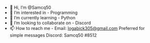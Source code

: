 - 👋 Hi, I’m @Samcq50
- 👀 I’m interested in - Programming
- 🌱 I’m currently learning - Python
- 💞️ I’m looking to collaborate on - Discord
- 📫 How to reach me - Email: logabick305@gmail.com Preferred for simple messages Discord: Samcq50 #8512
 
<!---
Samcq50/Samcq50 is a ✨ special ✨ repository because its `README.md` (this file) appears on your GitHub profile.
You can click the Preview link to take a look at your changes.
--->
